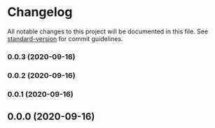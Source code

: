 # Changelog

All notable changes to this project will be documented in this file. See [standard-version](https://github.com/conventional-changelog/standard-version) for commit guidelines.

### 0.0.3 (2020-09-16)

### 0.0.2 (2020-09-16)

### 0.0.1 (2020-09-16)

## 0.0.0 (2020-09-16)
